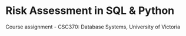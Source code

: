 # Risk Assessment in SQL & Python
Course assignment - CSC370: Database Systems, University of Victoria
